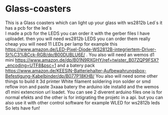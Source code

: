 # Glass-coasters
This is a Glass coasters which can light up your glass with ws2812b Led´s it has a pcb for the led´s  
I made a pcb for the LEDS you can order it with the gerber files I have uploadet.
then you will need ws2812b LEDS you can order them really cheap you will need 11 LEDs per lamp for example this https://www.amazon.de/LED-Pixel-Diode-WS2812B-integriertem-Driver-St%C3%BCck-RGB/dp/B00DUBLU6E/ .
You also will need an wemos d1 mini https://www.amazon.de/dp/B01N9RXGHY/ref=twister_B07ZQP9FSX?_encoding=UTF8&psc=1
and a batery pack https://www.amazon.de/KEESIN-Batteriehalter-Aufbewahrungsbox-Befestigung-Kabelbinder/dp/B077P18KHB/
You also will need some other things to build it
3d printer
White filament
soldering iron
solder or 
smd reflow iron and paste
3xaaa batery
the arduino ide installd and the wemos d1 mini extencnion url loadet.
You can see 2 diverent arduino files one is for normal efekts and the other is for intigrating the projetc in a api.
but you can also use it with other control software for example WLED for ws2812b leds 
So lets have fun!
